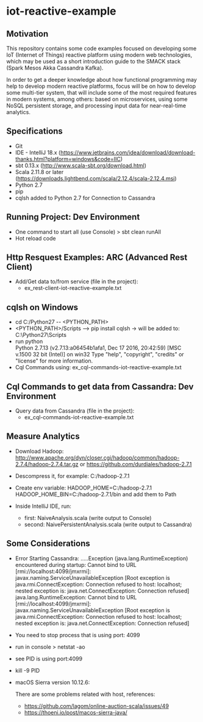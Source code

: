 # iot-reactive-example

## Motivation

This repository contains some code examples focused on developing some IoT (Internet of Things) reactive platform using modern web technologies, which may be used as a short introduction guide to the SMACK stack (Spark Mesos Akka Cassandra Kafka).

In order to get a deeper knowledge about how functional programming may help to develop modern reactive platforms, focus will be on how to develop some multi-tier system, that will include some of the most required features in modern systems, among others: based on microservices, using some NoSQL persistent storage, and processing input data for near-real-time analytics.

## Specifications

-	Git
-	IDE - IntelliJ 18.x (https://www.jetbrains.com/idea/download/download-thanks.html?platform=windows&code=IIC)
-	sbt 0.13.x (http://www.scala-sbt.org/download.html)
-	Scala 2.11.8 or later (https://downloads.lightbend.com/scala/2.12.4/scala-2.12.4.msi) 
-	Python 2.7
-	pip
-	cqlsh added to Python 2.7 for Connection to Cassandra

## Running Project: Dev Environment

-   One command to start all (use Console) > sbt clean runAll
-   Hot reload code

## Http Resquest Examples: ARC (Advanced Rest Client)

-   Add/Get data to/from service (file in the project):
    - ex_rest-client-iot-reactive-example.txt

## cqlsh on Windows

-   cd C:/Python27 -- <PYTHON_PATH>  
-   <PYTHON_PATH>/Scripts --> pip install cqlsh -> will be added to: C:\Python27\Scripts
-   run python   
    Python 2.7.13 (v2.7.13:a06454b1afa1, Dec 17 2016, 20:42:59) [MSC v.1500 32 bit (Intel)] on win32
    Type "help", "copyright", "credits" or "license" for more information.
-   Cql Commands using: ex_cql-commands-iot-reactive-example.txt

## Cql Commands to get data from Cassandra: Dev Environment

-   Query data from Cassandra (file in the project):
    - ex_cql-commands-iot-reactive-example.txt

## Measure Analytics

-   Download Hadoop: 
    http://www.apache.org/dyn/closer.cgi/hadoop/common/hadoop-2.7.4/hadoop-2.7.4.tar.gz
    or
    https://github.com/durdiales/hadoop-2.7.1
-   Descompress it, for example: C:/hadoop-2.7.1
-   Create env variable: 
    HADOOP_HOME=C:/hadoop-2.7.1
    HADOOP_HOME_BIN=C:/hadoop-2.7.1/bin and add them to Path

-   Inside IntelliJ IDE, run:
    - first: NaiveAnalysis.scala (write output to Console)
    - second: NaivePersistentAnalysis.scala (write output to Cassandra)

## Some Considerations

-   Error Starting Cassandra:
    .....Exception (java.lang.RuntimeException) encountered during startup: Cannot bind to URL [rmi://localhost:4099/jmxrmi]: javax.naming.ServiceUnavailableException [Root exception is java.rmi.ConnectException: Connection refused to host: localhost; nested exception is: 
    	java.net.ConnectException: Connection refused]
    java.lang.RuntimeException: Cannot bind to URL [rmi://localhost:4099/jmxrmi]: javax.naming.ServiceUnavailableException [Root exception is java.rmi.ConnectException: Connection refused to host: localhost; nested exception is: 
    	java.net.ConnectException: Connection refused]

-   You need to stop process that is using port: 4099
-   run in console > netstat -ao
-   see PID is using port:4099
-   kill -9 PID

-   macOS Sierra version 10.12.6:
    
    There are some problems related with host, references:
    - https://github.com/lagom/online-auction-scala/issues/49
    - https://thoeni.io/post/macos-sierra-java/